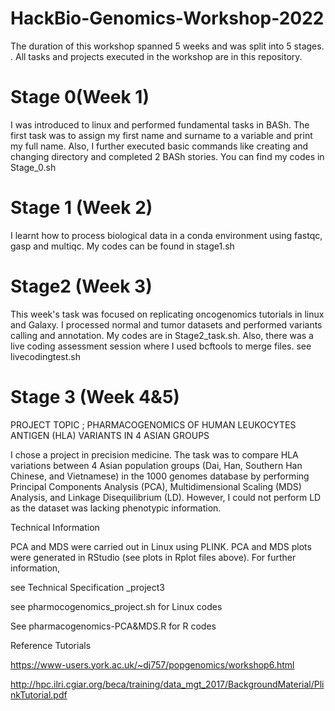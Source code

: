 # HackBio-Genomics-Workshop-2022
The duration of this workshop spanned 5 weeks and was split into 5 stages. . All tasks and projects executed in the workshop are in this repository.
# Stage 0(Week 1) 
I was introduced to linux and performed fundamental tasks in BASh. 
The first task was to assign my first name and surname to a variable and print my full name.
Also, I further executed basic commands like creating and changing directory and completed 2 BASh stories.
 You can find my codes in Stage_0.sh

# Stage 1 (Week 2)
I learnt how to process biological data in a conda environment using fastqc, gasp and multiqc. My codes can be found in stage1.sh

# Stage2 (Week 3)
This week's task was focused on replicating oncogenomics tutorials in linux and Galaxy. I processed normal and tumor datasets and performed variants calling and annotation.
My codes are in Stage2_task.sh. 
Also, there was a live coding assessment session where I used bcftools to merge files. see livecodingtest.sh

# Stage 3 (Week 4&5)
PROJECT TOPIC ; PHARMACOGENOMICS OF HUMAN LEUKOCYTES ANTIGEN (HLA) VARIANTS IN 4 ASIAN GROUPS

I chose a project in precision medicine. The task was to compare HLA variations between 4 Asian population groups (Dai, Han, Southern Han Chinese, and Vietnamese) in the 1000 genomes database by performing Principal Components Analysis (PCA), Multidimensional Scaling (MDS) Analysis, and Linkage Disequilibrium (LD). However, I could not perform LD as the dataset was lacking phenotypic information.

 
Technical Information

PCA and MDS were carried out in Linux using PLINK. PCA and MDS plots were generated in RStudio (see plots in Rplot files above). For further information,

see Technical Specification _project3 

see pharmocogenomics_project.sh for Linux codes

See pharmacogenomics-PCA&MDS.R for R codes

Reference Tutorials

https://www-users.york.ac.uk/~dj757/popgenomics/workshop6.html

http://hpc.ilri.cgiar.org/beca/training/data_mgt_2017/BackgroundMaterial/PlinkTutorial.pdf
